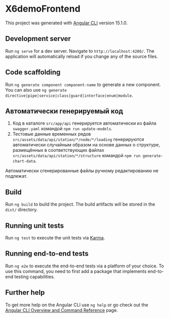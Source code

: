 # X6demoFrontend

This project was generated with [Angular CLI](https://github.com/angular/angular-cli) version 15.1.0.

## Development server

Run `ng serve` for a dev server. Navigate to `http://localhost:4200/`. The application will automatically reload if you change any of the source files.

## Code scaffolding

Run `ng generate component component-name` to generate a new component. You can also use `ng generate directive|pipe|service|class|guard|interface|enum|module`.

## Автоматически генерируемый код

1. Код в каталоге `src/app/api` генерируется автоматически из файла `swagger.yaml` командой `npm run update-models`.
2. Тестовые данные временных рядов `src/assets/data/api/station/*/node/*/loading` генерируются автоматически случайным образом на основе данных о структуре, размещённых в соответствующих файлах `src/assets/data/api/station/*/structure` командой `npm run generate-chart-data`.

Автоматически сгенерированные файлы ручному редактированию не подлежат.

## Build

Run `ng build` to build the project. The build artifacts will be stored in the `dist/` directory.

## Running unit tests

Run `ng test` to execute the unit tests via [Karma](https://karma-runner.github.io).

## Running end-to-end tests

Run `ng e2e` to execute the end-to-end tests via a platform of your choice. To use this command, you need to first add a package that implements end-to-end testing capabilities.

## Further help

To get more help on the Angular CLI use `ng help` or go check out the [Angular CLI Overview and Command Reference](https://angular.io/cli) page.
